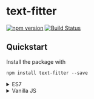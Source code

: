 # text-fitter

[![npm version](https://badge.fury.io/js/text-fitter.svg)](https://badge.fury.io/js/text-fitter) [![Build Status](https://travis-ci.org/salomonelli/text-fitter.svg?branch=master)](https://travis-ci.org/salomonelli/text-fitter)


## Quickstart

Install the package with

```
npm install text-fitter --save
```

<details>
  <summary>ES7</summary>

```javascript
import {fix} from 'text-fitter';
const element = document.getElementById('any-id');
fix(element, true);
```
</details>

<details>
  <summary>Vanilla JS</summary>

```html
<script type="text/javascript" src="dist/javascript.js"></script>
<script>
window.onload = function() {
  var element = document.getElementById('any-id');
  TextFitter.fix(element, true);
};
</script>
```
</details>
